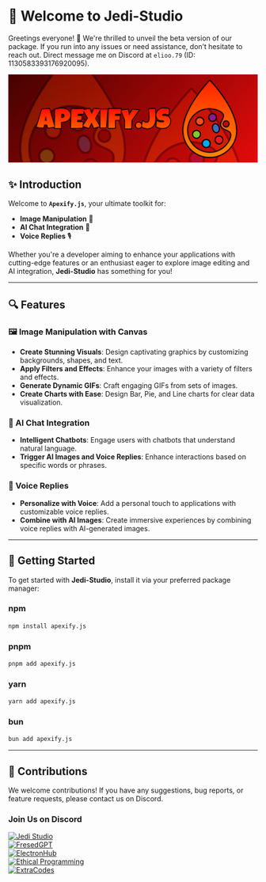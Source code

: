 # 🚀 Welcome to Jedi-Studio

Greetings everyone! 🌟 We're thrilled to unveil the beta version of our package. If you run into any issues or need assistance, don’t hesitate to reach out. Direct message me on Discord at `elioo.79` (ID: 1130583393176920095).

![Apexify.js](./images/apexify.js-banner.png)

## ✨ Introduction

Welcome to **`Apexify.js`**, your ultimate toolkit for:
- **Image Manipulation** 📸
- **AI Chat Integration** 🤖
- **Voice Replies** 🎙️

Whether you're a developer aiming to enhance your applications with cutting-edge features or an enthusiast eager to explore image editing and AI integration, **Jedi-Studio** has something for you!

---

## 🔍 Features

### 🖼️ Image Manipulation with Canvas

- **Create Stunning Visuals**: Design captivating graphics by customizing backgrounds, shapes, and text.
- **Apply Filters and Effects**: Enhance your images with a variety of filters and effects.
- **Generate Dynamic GIFs**: Craft engaging GIFs from sets of images.
- **Create Charts with Ease**: Design Bar, Pie, and Line charts for clear data visualization.

### 💬 AI Chat Integration

- **Intelligent Chatbots**: Engage users with chatbots that understand natural language.
- **Trigger AI Images and Voice Replies**: Enhance interactions based on specific words or phrases.

### 🎤 Voice Replies

- **Personalize with Voice**: Add a personal touch to applications with customizable voice replies.
- **Combine with AI Images**: Create immersive experiences by combining voice replies with AI-generated images.

---

## 🚀 Getting Started

To get started with **Jedi-Studio**, install it via your preferred package manager:

### npm

```bash
npm install apexify.js
```

### pnpm

```bash
pnpm add apexify.js
```

### yarn

```bash
yarn add apexify.js
```

### bun

```bash
bun add apexify.js
```

---

## 🤝 Contributions

We welcome contributions! If you have any suggestions, bug reports, or feature requests, please contact us on Discord.

### Join Us on Discord

[![Jedi Studio](https://api.weblutions.com/discord/invite/CS2NRSPyze/)](https://discord.gg/CS2NRSPyze)  
[![FresedGPT](https://api.weblutions.com/discord/invite/94qUZWhwFE/)](https://discord.gg/94qUZWhwFE)  
[![ElectronHub](https://api.weblutions.com/discord/invite/83XcjD8vgW/)](https://discord.gg/83XcjD8vgW)  
[![Ethical Programming](https://api.weblutions.com/discord/invite/ethical-programmer-s-1188398653530984539/)](https://discord.gg/ethical-programmer-s-1188398653530984539)  
[![ExtraCodes](https://api.weblutions.com/discord/invite/extracodes/)](https://discord.gg/extracodes)